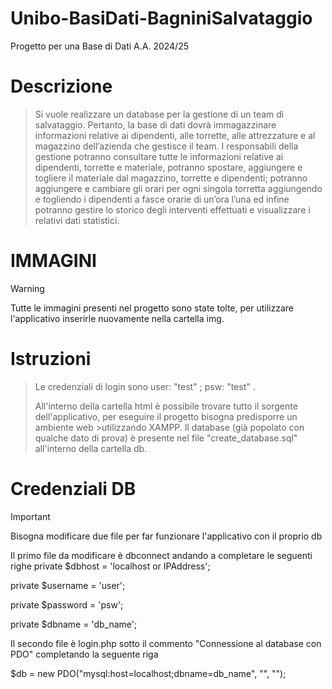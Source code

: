 # Unibo-BasiDati-BagniniSalvataggio
Progetto per una Base di Dati A.A. 2024/25

# Descrizione 
>Si vuole realizzare un database per la gestione di un team di salvataggio.
>Pertanto, la base di dati dovrà immagazzinare informazioni relative ai dipendenti, alle
>torrette, alle attrezzature e al magazzino dell’azienda che gestisce il team.
>I responsabili della gestione potranno consultare tutte le informazioni relative ai dipendenti,
>torrette e materiale, potranno spostare, aggiungere e togliere il materiale dal magazzino,
>torrette e dipendenti; potranno aggiungere e cambiare gli orari per ogni singola torretta
>aggiungendo e togliendo i dipendenti a fasce orarie di un’ora l’una ed infine potranno gestire
>lo storico degli interventi effettuati e visualizzare i relativi dati statistici.

# IMMAGINI
>[!WARNING] 
> Tutte le immagini presenti nel progetto sono state tolte, per utilizzare l'applicativo inserirle nuovamente nella cartella img.

# Istruzioni
>Le credenziali di login sono user: "test" ; psw: "test" .
>
>All'interno della cartella html è possibile trovare tutto il sorgente dell'applicativo, per eseguire il progetto bisogna predisporre un ambiente web >utilizzando XAMPP.
>Il database (già popolato con qualche dato di prova) è presente nel file "create_database.sql" all'interno della cartella db.

# Credenziali DB
>[!IMPORTANT]
>Bisogna modificare due file per far funzionare l'applicativo con il proprio db
>
>Il primo file da modificare è dbconnect andando a completare le seguenti righe
>    private $dbhost = 'localhost or IPAddress';
>
>    private $username = 'user';
>
>    private $password = 'psw';
>
>    private $dbname = 'db_name';
>
>Il secondo file è login.php sotto il commento "Connessione al database con PDO" completando la seguente riga
>
>    $db = new PDO("mysql:host=localhost;dbname=db_name", "", "");
